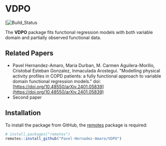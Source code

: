 # VDPO

<!-- badges: start -->
[![Build\_Status](https://github.com/Pavel-Hernadez-Amaro/VDPO/actions/workflows/build.yml)
<!-- badges: end -->

The **VDPO** package fits functional regression models with both variable domain and partially observed functional data.

## Related Papers 

- Pavel Hernandez-Amaro, Maria Durban, M. Carmen Aguilera-Morillo, Cristobal Esteban Gonzalez, Inmaculada Arostegui. "Modelling physical activity profiles in COPD patients: a fully functional approach to variable domain functional regression models." doi: [https://doi.org/10.48550/arXiv.2401.05839](https://doi.org/10.48550/arXiv.2401.05839)
- Second paper

## Installation

To install the package from GitHub, the [remotes](https://cran.r-project.org/package=remotes) package is required:

```r
# install.packages("remotes")
remotes::install_github("Pavel-Hernadez-Amaro/VDPO")
```
